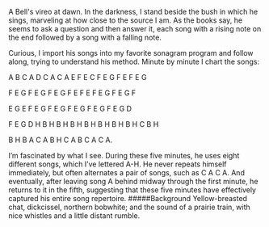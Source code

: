 A Bell's vireo at dawn. In the darkness, I stand beside the bush in which he sings, marveling at how close to the source I am. As the books say, he seems to ask a question and then answer it, each song with a rising note on the end followed by a song with a falling note. 

Curious, I import his songs into my favorite sonagram program and follow along, trying to understand his method. Minute by minute I chart the songs:

A B C A D C A C A E F E C F E G F E F E G 

F E G F E G F E G F E F E F E G F E G F 

E G E F E G F E G F E G F E G F E G D 

F E G D H B H B H B H B H B H B H B H C B H 

B H B A C A B H C A B C A C A.

I’m fascinated by what I see. During these five minutes, he uses eight different songs, which I’ve lettered A-H. He never repeats himself immediately, but often alternates a pair of songs, such as C A C A. And eventually, after leaving song A behind midway through the first minute, he returns to it in the fifth, suggesting that these five minutes have effectively captured his entire song repertoire. 
#####Background
Yellow-breasted chat, dickcissel, northern bobwhite; and the sound of a prairie train, with nice whistles and a little distant rumble.
